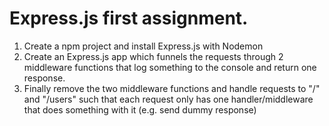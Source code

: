 # Express.js first assignment.

1. Create a npm project and install Express.js with Nodemon
1. Create an Express.js app which funnels the requests through 2 middleware functions that log something to the console and return one response.
1. Finally remove the two middleware functions and handle requests to "/" and "/users" such that each request only has one handler/middleware that does something with it (e.g. send dummy response)
